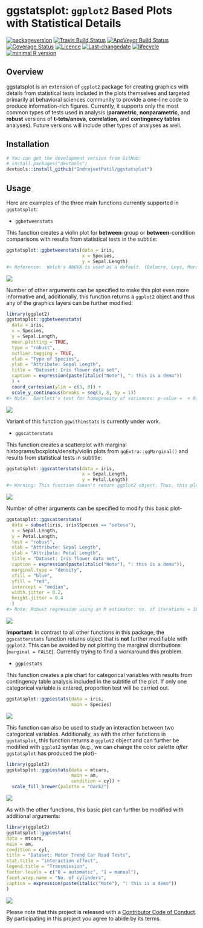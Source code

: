 
<!-- README.md is generated from README.Rmd. Please edit that file -->

# ggstatsplot: `ggplot2` Based Plots with Statistical Details

[![packageversion](https://img.shields.io/badge/Package%20version-0.1.1-orange.svg?style=flat-square)](commits/master)
[![Travis Build
Status](https://travis-ci.org/IndrajeetPatil/ggstatsplot.svg?branch=master)](https://travis-ci.org/IndrajeetPatil/ggstatsplot)
[![AppVeyor Build
Status](https://ci.appveyor.com/api/projects/status/github/IndrajeetPatil/ggstatsplot?branch=master&svg=true)](https://ci.appveyor.com/project/IndrajeetPatil/ggstatsplot)
[![Coverage
Status](https://img.shields.io/codecov/c/github/IndrajeetPatil/ggstatsplot/master.svg)](https://codecov.io/github/IndrajeetPatil/ggstatsplot?branch=master)
[![Licence](https://img.shields.io/badge/licence-GPL--3-blue.svg)](https://www.gnu.org/licenses/gpl-3.0.en.html)
[![Last-changedate](https://img.shields.io/badge/last%20change-2018--03--09-yellowgreen.svg)](/commits/master)
[![lifecycle](https://img.shields.io/badge/lifecycle-experimental-orange.svg)](https://www.tidyverse.org/lifecycle/#experimental)
[![minimal R
version](https://img.shields.io/badge/R%3E%3D-3.2.0-6666ff.svg)](https://cran.r-project.org/)

## Overview

ggstatsplot is an extension of `ggplot2` package for creating graphics
with details from statistical tests included in the plots themselves and
targeted primarily at behavioral sciences community to provide a
one-line code to produce information-rich figures. Currently, it
supports only the most common types of tests used in analysis
(**parametric**, **nonparametric**, and **robust** versions of
**t-tets/anova**, **correlation**, and **contingency tables** analyses).
Future versions will include other types of analyses as well.

## Installation

``` r
# You can get the development version from GitHub:
# install.packages("devtools")
devtools::install_github("IndrajeetPatil/ggstatsplot")
```

## Usage

Here are examples of the three main functions currently supported in
`ggstatsplot`:

  - `ggbetweenstats`

This function creates a violin plot for **between**-group or
**between**-condition comparisons with results from statistical tests in
the subtitle:

``` r
ggstatsplot::ggbetweenstats(data = iris, 
                            x = Species, 
                            y = Sepal.Length)
#> Reference:  Welch's ANOVA is used as a default. (Delacre, Leys, Mora, & Lakens, PsyArXiv, 2018).Note:  Bartlett's test for homogeneity of variances: p-value =  < 0.001
```

![](man/figures/README-unnamed-chunk-3-1.png)<!-- -->

Number of other arguments can be specified to make this plot even more
informative and, additionally, this function returns a `ggplot2` object
and thus any of the graphics layers can be further modified:

``` r
library(ggplot2)
ggstatsplot::ggbetweenstats(
  data = iris,
  x = Species,
  y = Sepal.Length,
  mean.plotting = TRUE,
  type = "robust",
  outlier.tagging = TRUE,
  xlab = "Type of Species",
  ylab = "Attribute: Sepal Length",
  title = "Dataset: Iris flower data set",
  caption = expression(paste(italic("Note"), ": this is a demo"))
  ) +
  coord_cartesian(ylim = c(3, 8)) + 
  scale_y_continuous(breaks = seq(3, 8, by = 1))
#> Note:  Bartlett's test for homogeneity of variances: p-value =  < 0.001
```

![](man/figures/README-unnamed-chunk-4-1.png)<!-- -->

Variant of this function `ggwithinstats` is currently under work.

  - `ggscatterstats`

This function creates a scatterplot with marginal
histograms/boxplots/density/violin plots from `ggExtra::ggMarginal()`
and results from statistical tests in subtitle:

``` r
ggstatsplot::ggscatterstats(data = iris, 
                            x = Sepal.Length, 
                            y = Petal.Length)
#> Warning: This function doesn't return ggplot2 object. Thus, this plot is not further modifiable with ggplot2 commands.
```

![](man/figures/README-unnamed-chunk-5-1.png)<!-- -->

Number of other arguments can be specified to modify this basic plot-

``` r
ggstatsplot::ggscatterstats(
  data = subset(iris, iris$Species == "setosa"),
  x = Sepal.Length,
  y = Petal.Length,
  test = "robust",
  xlab = "Attribute: Sepal Length",
  ylab = "Attribute: Petal Length",
  title = "Dataset: Iris flower data set",
  caption = expression(paste(italic("Note"), ": this is a demo")),
  marginal.type = "density",
  xfill = "blue",
  yfill = "red",
  intercept = "median",
  width.jitter = 0.2,
  height.jitter = 0.4
  ) 
#> Note: Robust regression using an M estimator: no. of iterations = 1000 In case of non-convergence, increase maxit value.Note: The estimate is standardized.Warning: This function doesn't return ggplot2 object. Thus, this plot is not further modifiable with ggplot2 commands.
```

![](man/figures/README-unnamed-chunk-6-1.png)<!-- -->

**Important**: In contrast to all other functions in this package, the
`ggscatterstats` function returns object that is **not** further
modifiable with `ggplot2`. This can be avoided by not plotting the
marginal distributions (`marginal = FALSE`). Currently trying to find a
workaround this problem.

  - `ggpiestats`

This function creates a pie chart for categorical variables with results
from contingency table analysis included in the subtitle of the plot. If
only one categorical variable is entered, proportion test will be
carried out.

``` r
ggstatsplot::ggpiestats(data = iris,
                        main = Species)
```

![](man/figures/README-unnamed-chunk-7-1.png)<!-- -->

This function can also be used to study an interaction between two
categorical variables. Additionally, as with the other functions in
`ggstatsplot`, this function returns a `ggplot2` object and can further
be modified with `ggplot2` syntax (e.g., we can change the color palette
*after* `ggstatsplot` has produced the plot)-

``` r
library(ggplot2)
ggstatsplot::ggpiestats(data = mtcars,
                        main = am,
                        condition = cyl) +
  scale_fill_brewer(palette = "Dark2")
```

![](man/figures/README-unnamed-chunk-8-1.png)<!-- -->

As with the other functions, this basic plot can further be modified
with additional arguments:

``` r
library(ggplot2)
ggstatsplot::ggpiestats(
data = mtcars,
main = am,
condition = cyl,
title = "Dataset: Motor Trend Car Road Tests",
stat.title = "interaction effect",
legend.title = "Transmission",
factor.levels = c("0 = automatic", "1 = manual"),
facet.wrap.name = "No. of cylinders",
caption = expression(paste(italic("Note"), ": this is a demo"))
) 
```

![](man/figures/README-unnamed-chunk-9-1.png)<!-- -->

Please note that this project is released with a [Contributor Code of
Conduct](.github/CODE_OF_CONDUCT.md). By participating in this project
you agree to abide by its terms.
